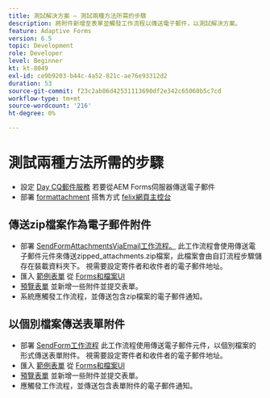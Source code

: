 ```yaml
---
title: 測試解決方案 — 測試兩種方法所需的步驟
description: 將附件新增至表單並觸發工作流程以傳送電子郵件，以測試解決方案。
feature: Adaptive Forms
version: 6.5
topic: Development
role: Developer
level: Beginner
kt: kt-8049
exl-id: ce9b9203-b44c-4a52-821c-ae76e93312d2
duration: 53
source-git-commit: f23c2ab86d42531113690df2e342c65060b5c7cd
workflow-type: tm+mt
source-wordcount: '216'
ht-degree: 0%

---
```


# 測試兩種方法所需的步驟

* 設定 [Day CQ郵件服務](https://experienceleague.adobe.com/docs/experience-manager-65/administering/operations/notification.html?lang=en#configuring-the-mail-service) 若要從AEM Forms伺服器傳送電子郵件
* 部署 [formattachment](assets/formattachments.formattachments.core-1.0-SNAPSHOT.jar) 搭售方式 [felix網頁主控台](http://localhost:4502/system/console/bundles)

## 傳送zip檔案作為電子郵件附件



* 部署 [SendFormAttachmentsViaEmail工作流程。](assets/zipped-form-attachments-model.zip) 此工作流程會使用傳送電子郵件元件來傳送zipped_attachments.zip檔案，此檔案會由自訂流程步驟儲存在裝載資料夾下。 視需要設定寄件者和收件者的電子郵件地址。
* 匯入 [範例表單](assets/zip-form-attachments-form.zip) 從 [Forms和檔案UI](http://localhost:4502/aem/forms.html/content/dam/formsanddocuments)
* [預覽表單](http://localhost:4502/content/dam/formsanddocuments/zippformattachments/jcr:content?wcmmode=disabled) 並新增一些附件並提交表單。
* 系統應觸發工作流程，並傳送包含zip檔案的電子郵件通知。

## 以個別檔案傳送表單附件

* 部署 [SendForm工作流程](assets/send-form-attachments-model.zip) 此工作流程使用傳送電子郵件元件，以個別檔案的形式傳送表單附件。 視需要設定寄件者和收件者的電子郵件地址。
* 匯入 [範例表單](assets/send-list-attachments-form.zip) 從 [Forms和檔案UI](http://localhost:4502/aem/forms.html/content/dam/formsanddocuments)
* [預覽表單](http://localhost:4502/content/dam/formsanddocuments/sendlistofattachments/jcr:content?wcmmode=disabled) 並新增一些附件並提交表單。
* 應觸發工作流程，並傳送包含表單附件的電子郵件通知。
